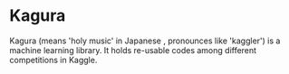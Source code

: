 # Kagura

Kagura (means 'holy music' in Japanese , pronounces like 'kaggler') is a machine learning library.
It holds re-usable codes among different competitions in Kaggle.
